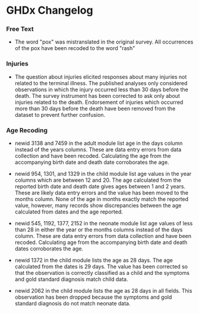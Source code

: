GHDx Changelog
==============

### Free Text
* The word "pox" was mistranslated in the original survey. All occurrences of
  the pox have been recoded to the word "rash"

### Injuries
* The question about injuries elicited responses about many injuries not related
  to the terminal illness. The published analyses only considered observations
  in which the injury occurred less than 30 days before the death. The survey
  instrument has been corrected to ask only about injuries related to the death.
  Endorsement of injuries which occurred more than 30 days before the death have
  been removed from the dataset to prevent further confusion.

### Age Recoding
* newid 3138 and 7459 in the adult module list age in the days column instead of
  the years columns. These are data entry errors from data collection and have
  been recoded. Calculating the age from the accompanying birth date and death
  date corroborates the age.

* newid 954, 1301, and 1329 in the child module list age values in the year
  columns which are between 12 and 20. The age calculated from the reported
  birth date and death date gives ages between 1 and 2 years. These are likely
  data entry errors and the value has been moved to the months column. None of
  the age in months exactly match the reported value, however, many records show
  discrepancies between the age calculated from dates and the age reported.

* newid 545, 1192, 1377, 2152 in the neonate module list age values of less than
  28 in either the year or the months columns instead of the days column. These
  are data entry errors from data collection and have been recoded. Calculating
  age from the accompanying birth date and death dates corroborates the age.

* newid 1372 in the child module lists the age as 28 days. The age calculated
  from the dates is 29 days. The value has been corrected so that the
  observation is correctly classified as a child and the symptoms and gold
  standard diagnosis match child data.

* newid 2062 in the child module lists the age as 28 days in all fields. This
  observation has been dropped because the symptoms and gold standard diagnosis
  do not match neonate data.
